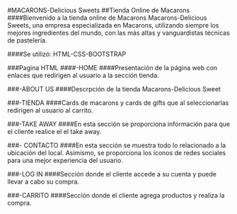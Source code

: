 #MACARONS-Delicious Sweets
##Tienda Online de Macarons
####Bienvenido a la tienda online de Macarons Macarons-Delicious Sweets, una empresa especializada en Macarons, utilizando siempre los mejores ingredientes del mundo, con las más altas y vanguardistas técnicas de pastelería.

####Se utilizó: HTML-CSS-BOOTSTRAP

###Pagina HTML
####-HOME
####Presentación de la página web con enlaces que redirigen al usuario a la sección tienda.

###-ABOUT US
####Descrpción de la tienda Macarons-Delicious Sweet 

###-TIENDA
####Cards de macarons y cards de gifts que al seleccionarlas redirigen al usuario al carrito.

###-TAKE AWAY
####En esta sección se proporciona información para que el cliente realice el el take away.

###- CONTACTO
####En esta sección se muestra todo lo relacionado a la ubicación del local. Asimismo, se proporciona los íconos de redes sociales para una mejor experiencia del usuario.

###-LOG IN
####Sección donde el cliente accede a su cuenta y puede llevar a cabo su compra.

###-CARRITO
####Sección donde el cliente agrega productos y realiza la compra.
